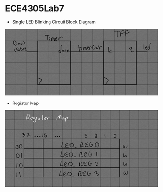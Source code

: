 # ECE4305Lab7
- Single LED Blinking Circuit Block Diagram

![](Images/BlinkingCircuitBD.png)
- Register Map

![](Images/RegisterMap.png)
